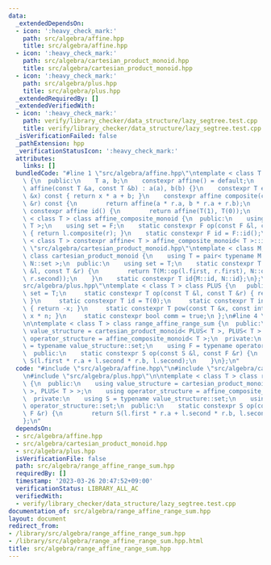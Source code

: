 ```yaml
---
data:
  _extendedDependsOn:
  - icon: ':heavy_check_mark:'
    path: src/algebra/affine.hpp
    title: src/algebra/affine.hpp
  - icon: ':heavy_check_mark:'
    path: src/algebra/cartesian_product_monoid.hpp
    title: src/algebra/cartesian_product_monoid.hpp
  - icon: ':heavy_check_mark:'
    path: src/algebra/plus.hpp
    title: src/algebra/plus.hpp
  _extendedRequiredBy: []
  _extendedVerifiedWith:
  - icon: ':heavy_check_mark:'
    path: verify/library_checker/data_structure/lazy_segtree.test.cpp
    title: verify/library_checker/data_structure/lazy_segtree.test.cpp
  _isVerificationFailed: false
  _pathExtension: hpp
  _verificationStatusIcon: ':heavy_check_mark:'
  attributes:
    links: []
  bundledCode: "#line 1 \"src/algebra/affine.hpp\"\ntemplate < class T > class affine\
    \ {\n  public:\n    T a, b;\n    constexpr affine() = default;\n    constexpr\
    \ affine(const T &a, const T &b) : a(a), b(b) {}\n    constexpr T eval(const T\
    \ &x) const { return x * a + b; }\n    constexpr affine composite(const affine\
    \ &r) const {\n        return affine(a * r.a, b * r.a + r.b);\n    }\n    static\
    \ constexpr affine id() {\n        return affine(T(1), T(0));\n    }\n};\n\ntemplate\
    \ < class T > class affine_composite_monoid {\n  public:\n    using F = affine<\
    \ T >;\n    using set = F;\n    static constexpr F op(const F &l, const F &r)\
    \ { return l.composite(r); }\n    static constexpr F id = F::id();\n};\ntemplate\
    \ < class T > constexpr affine< T > affine_composite_monoid< T >::id;\n#line 1\
    \ \"src/algebra/cartesian_product_monoid.hpp\"\ntemplate < class M, class N >\
    \ class cartesian_product_monoid {\n    using T = pair< typename M::set, typename\
    \ N::set >;\n  public:\n    using set = T;\n    static constexpr T op(const T\
    \ &l, const T &r) {\n        return T(M::op(l.first, r.first), N::op(l.second,\
    \ r.second));\n    }\n    static constexpr T id{M::id, N::id};\n};\n#line 1 \"\
    src/algebra/plus.hpp\"\ntemplate < class T > class PLUS {\n   public:\n     using\
    \ set = T;\n     static constexpr T op(const T &l, const T &r) { return l + r;\
    \ }\n     static constexpr T id = T(0);\n     static constexpr T inv(const T &x)\
    \ { return -x; }\n     static constexpr T pow(const T &x, const int n) { return\
    \ x * n; }\n     static constexpr bool comm = true;\n };\n#line 4 \"src/algebra/range_affine_range_sum.hpp\"\
    \n\ntemplate < class T > class range_affine_range_sum {\n  public:\n    using\
    \ value_structure = cartesian_product_monoid< PLUS< T >, PLUS< T > >;\n    using\
    \ operator_structure = affine_composite_monoid< T >;\n  private:\n    using S\
    \ = typename value_structure::set;\n    using F = typename operator_structure::set;\n\
    \  public:\n    static constexpr S op(const S &l, const F &r) {\n        return\
    \ S(l.first * r.a + l.second * r.b, l.second);\n    }\n};\n"
  code: "#include \"src/algebra/affine.hpp\"\n#include \"src/algebra/cartesian_product_monoid.hpp\"\
    \n#include \"src/algebra/plus.hpp\"\n\ntemplate < class T > class range_affine_range_sum\
    \ {\n  public:\n    using value_structure = cartesian_product_monoid< PLUS< T\
    \ >, PLUS< T > >;\n    using operator_structure = affine_composite_monoid< T >;\n\
    \  private:\n    using S = typename value_structure::set;\n    using F = typename\
    \ operator_structure::set;\n  public:\n    static constexpr S op(const S &l, const\
    \ F &r) {\n        return S(l.first * r.a + l.second * r.b, l.second);\n    }\n\
    };\n"
  dependsOn:
  - src/algebra/affine.hpp
  - src/algebra/cartesian_product_monoid.hpp
  - src/algebra/plus.hpp
  isVerificationFile: false
  path: src/algebra/range_affine_range_sum.hpp
  requiredBy: []
  timestamp: '2023-03-26 20:47:52+09:00'
  verificationStatus: LIBRARY_ALL_AC
  verifiedWith:
  - verify/library_checker/data_structure/lazy_segtree.test.cpp
documentation_of: src/algebra/range_affine_range_sum.hpp
layout: document
redirect_from:
- /library/src/algebra/range_affine_range_sum.hpp
- /library/src/algebra/range_affine_range_sum.hpp.html
title: src/algebra/range_affine_range_sum.hpp
---
```

